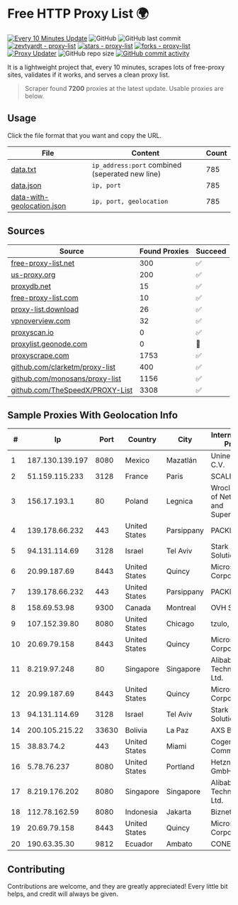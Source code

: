 
# Free HTTP Proxy List 🌍

[![Every 10 Minutes Update](https://github.com/mertguvencli/http-proxy-list/actions/workflows/main.yml/badge.svg?branch=main)](https://github.com/mertguvencli/http-proxy-list/actions/workflows/main.yml)
![GitHub](https://img.shields.io/github/license/mertguvencli/http-proxy-list)
![GitHub last commit](https://img.shields.io/github/last-commit/mertguvencli/http-proxy-list)
[![zevtyardt - proxy-list](https://img.shields.io/static/v1?label=zevtyardt&message=proxy-list&color=blue&logo=github)](https://github.com/zevtyardt/proxy-list "Go to GitHub repo")
[![stars - proxy-list](https://img.shields.io/github/stars/zevtyardt/proxy-list?style=social)](https://github.com/zevtyardt/proxy-list)
[![forks - proxy-list](https://img.shields.io/github/forks/zevtyardt/proxy-list?style=social)](https://github.com/zevtyardt/proxy-list)
[![Proxy Updater](https://github.com/zevtyardt/proxy-list/workflows/Proxy%20Updater/badge.svg)](https://github.com/zevtyardt/proxy-list/actions?query=workflow:"Proxy+Updater")
![GitHub repo size](https://img.shields.io/github/repo-size/zevtyardt/proxy-list)
[![GitHub commit activity](https://img.shields.io/github/commit-activity/m/zevtyardt/proxy-list?logo=commits)](https://github.com/zevtyardt/proxy-list/commits/main)

It is a lightweight project that, every 10 minutes, scrapes lots of free-proxy sites, validates if it works, and serves a clean proxy list.

> Scraper found **7200** proxies at the latest update. Usable proxies are below.

## Usage

Click the file format that you want and copy the URL.

|File|Content|Count|
|----|-------|-----|
|[data.txt](https://raw.githubusercontent.com/mertguvencli/http-proxy-list/main/proxy-list/data.txt)|`ip_address:port` combined (seperated new line)|785|
|[data.json](https://raw.githubusercontent.com/mertguvencli/http-proxy-list/main/proxy-list/data.json)|`ip, port`|785|
|[data-with-geolocation.json](https://raw.githubusercontent.com/mertguvencli/http-proxy-list/main/proxy-list/data-with-geolocation.json)|`ip, port, geolocation`|785|

## Sources

|Source|Found Proxies|Succeed|
|------|-------------|-------|
|[free-proxy-list.net](https://free-proxy-list.net)|300|✅|
|[us-proxy.org](https://www.us-proxy.org)|200|✅|
|[proxydb.net](http://proxydb.net)|15|✅|
|[free-proxy-list.com](https://free-proxy-list.com/?page=&port=&type%5B%5D=http&type%5B%5D=https&up_time=0&search=Search)|10|✅|
|[proxy-list.download](https://www.proxy-list.download/HTTP)|26|✅|
|[vpnoverview.com](https://vpnoverview.com/privacy/anonymous-browsing/free-proxy-servers)|32|✅|
|[proxyscan.io](https://www.proxyscan.io)|0|✅|
|[proxylist.geonode.com](https://proxylist.geonode.com/api/proxy-list?limit=300&page=1&sort_by=lastChecked&sort_type=desc&protocols=http,https)|0|🚫|
|[proxyscrape.com](https://api.proxyscrape.com/v2/?request=displayproxies&protocol=http&timeout=10000&country=all&ssl=all&anonymity=all)|1753|✅|
|[github.com/clarketm/proxy-list](https://raw.githubusercontent.com/clarketm/proxy-list/master/proxy-list-raw.txt)|400|✅|
|[github.com/monosans/proxy-list](https://raw.githubusercontent.com/monosans/proxy-list/main/proxies/http.txt)|1156|✅|
|[github.com/TheSpeedX/PROXY-List](https://raw.githubusercontent.com/TheSpeedX/PROXY-List/master/http.txt)|3308|✅|


## Sample Proxies With Geolocation Info

|#|Ip|Port|Country|City|Internet Service Provider|
|-|--|----|-------|----|-------------------------|
|1|187.130.139.197|8080|Mexico|Mazatlán|Uninet S.A. de C.V.|
|2|51.159.115.233|3128|France|Paris|SCALEWAY|
|3|156.17.193.1|80|Poland|Legnica|Wroclaw Centre of Networking and Supercomputing|
|4|139.178.66.232|443|United States|Parsippany|PACKET-HOST|
|5|94.131.114.69|3128|Israel|Tel Aviv|Stark Industries Solutions LTD|
|6|20.99.187.69|8443|United States|Quincy|Microsoft Corporation|
|7|139.178.66.232|443|United States|Parsippany|PACKET-HOST|
|8|158.69.53.98|9300|Canada|Montreal|OVH SAS|
|9|107.152.39.80|8080|United States|Chicago|tzulo, inc.|
|10|20.69.79.158|8443|United States|Quincy|Microsoft Corporation|
|11|8.219.97.248|80|Singapore|Singapore|Alibaba (US) Technology Co., Ltd.|
|12|20.99.187.69|8443|United States|Quincy|Microsoft Corporation|
|13|94.131.114.69|3128|Israel|Tel Aviv|Stark Industries Solutions LTD|
|14|200.105.215.22|33630|Bolivia|La Paz|AXS Bolivia S. A.|
|15|38.83.74.2|443|United States|Miami|Cogent Communications|
|16|5.78.76.237|8080|United States|Portland|Hetzner Online GmbH|
|17|8.219.176.202|8080|Singapore|Singapore|Alibaba (US) Technology Co., Ltd.|
|18|112.78.162.59|8080|Indonesia|Jakarta|Biznet Networks|
|19|20.69.79.158|8443|United States|Quincy|Microsoft Corporation|
|20|190.63.35.30|9812|Ecuador|Ambato|CONECEL|



## Contributing

Contributions are welcome, and they are greatly appreciated! Every
little bit helps, and credit will always be given.

